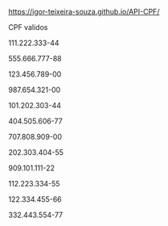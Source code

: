 https://igor-teixeira-souza.github.io/API-CPF/

CPF validos

111.222.333-44

555.666.777-88

123.456.789-00

987.654.321-00

101.202.303-44

404.505.606-77

707.808.909-00

202.303.404-55

909.101.111-22

112.223.334-55

122.334.455-66

332.443.554-77
